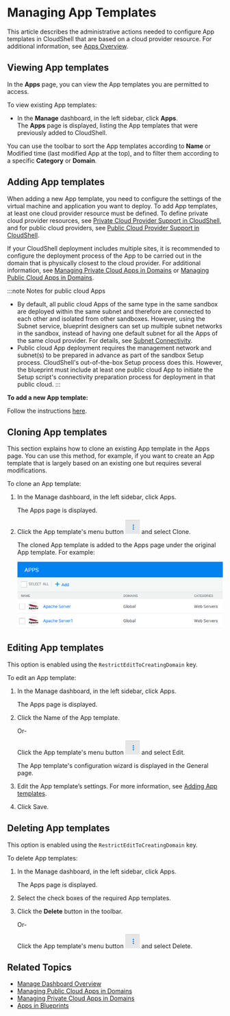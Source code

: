 # Managing App Templates

This article describes the administrative actions needed to configure App templates in CloudShell that are based on a cloud provider resource. For additional information, see [Apps Overview](../../../intro/features/apps-overview.md).

## Viewing App templates

In the **Apps** page, you can view the App templates you are permitted to access.

To view existing App templates:

- In the **Manage** dashboard, in the left sidebar, click **Apps**.  
    The **Apps** page is displayed, listing the App templates that were previously added to CloudShell.

You can use the toolbar to sort the App templates according to **Name** or Modified time (last modified App at the top), and to filter them according to a specific **Category** or **Domain**.

## Adding App templates

When adding a new App template, you need to configure the settings of the virtual machine and application you want to deploy. To add App templates, at least one cloud provider resource must be defined. To define private cloud provider resources, see [Private Cloud Provider Support in CloudShell](../../../admin/supported-cloud-providers-in-cloudshell/private-cloud-provider-support-in-cloudshell/index.md), and for public cloud providers, see [Public Cloud Provider Support in CloudShell](../../../admin/supported-cloud-providers-in-cloudshell/public-cloud-provider-support-in-cloudshell/index.md).

If your CloudShell deployment includes multiple sites, it is recommended to configure the deployment process of the App to be carried out in the domain that is physically closest to the cloud provider. For additional information, see [Managing Private Cloud Apps in Domains](../../../admin/supported-cloud-providers-in-cloudshell/private-cloud-provider-support-in-cloudshell/managing-private-cloud-apps-in-domains.md) or [Managing Public Cloud Apps in Domains](../../../admin/supported-cloud-providers-in-cloudshell/public-cloud-provider-support-in-cloudshell/managing-public-cloud-apps-in-domains.md).

:::note Notes for public cloud Apps
- By default, all public cloud Apps of the same type in the same sandbox are deployed within the same subnet and therefore are connected to each other and isolated from other sandboxes. However, using the Subnet service, blueprint designers can set up multiple subnet networks in the sandbox, instead of having one default subnet for all the Apps of the same cloud provider. For details, see [Subnet Connectivity](../../../admin/setting-up-cloudshell/inventory-operations/connectivity-control/subnet-connectivity/index.md).
- Public cloud App deployment requires the management network and subnet(s) to be prepared in advance as part of the sandbox Setup process. CloudShell's out-of-the-box Setup process does this. However, the blueprint must include at least one public cloud App to initiate the Setup script's connectivity preparation process for deployment in that public cloud.
:::

**To add a new App template:**

Follow the instructions [here](./manage-app-templates/app-template/adding-app-template).


## Cloning App templates

This section explains how to clone an existing App template in the Apps page. You can use this method, for example, if you want to create an App template that is largely based on an existing one but requires several modifications.

To clone an App template:

1. In the Manage dashboard, in the left sidebar, click Apps.
    
    The Apps page is displayed.
    
2. Click the App template's menu button ![](/Images/CloudShell-Portal/Manage/ExecutionServersServersMenuButton.png) and select Clone.
    
    The cloned App template is added to the Apps page under the original App template. For example:
    
    ![](/Images/Admin-Guide/Inventory-Operations/AppsClone.png)
    

## Editing App templates

This option is enabled using the `RestrictEditToCreatingDomain` key.

To edit an App template:

1. In the Manage dashboard, in the left sidebar, click Apps.
    
    The Apps page is displayed.
    
2. Click the Name of the App template.
    
    Or-
    
    Click the App template's menu button ![](/Images/CloudShell-Portal/Manage/ExecutionServersServersMenuButton.png) and select Edit.
    
    The App template's configuration wizard is displayed in the General page.
    
3. Edit the App template’s settings. For more information, see [Adding App templates](../../../admin/cloudshell-manage-dashboard/manage-app-templates/index.md#adding-app-templates).
4. Click Save.  
    

## Deleting App templates

This option is enabled using the `RestrictEditToCreatingDomain` key.

To delete App templates:

1. In the Manage dashboard, in the left sidebar, click Apps.
    
    The Apps page is displayed.
    
2. Select the check boxes of the required App templates.
3. Click the **Delete** button in the toolbar.
    
    Or-
    
    Click the App template's menu button ![](/Images/CloudShell-Portal/Manage/ExecutionServersServersMenuButton.png) and select Delete.
    

## Related Topics

- [Manage Dashboard Overview](../../../admin/cloudshell-manage-dashboard/manage-dashboard-overview.md)
- [Managing Public Cloud Apps in Domains](../../../admin/supported-cloud-providers-in-cloudshell/public-cloud-provider-support-in-cloudshell/managing-public-cloud-apps-in-domains.md)
- [Managing Private Cloud Apps in Domains](../../../admin/supported-cloud-providers-in-cloudshell/private-cloud-provider-support-in-cloudshell/managing-private-cloud-apps-in-domains.md)
- [Apps in Blueprints](../../portal/blueprints/creating-blueprints/apps/)
